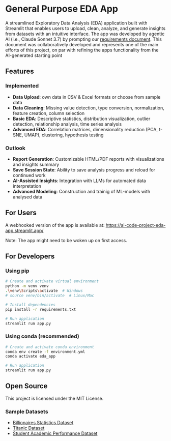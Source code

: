 # General Purpose EDA App

A streamlined Exploratory Data Analysis (EDA) application built with Streamlit that enables users to upload, clean, analyze, and generate insights from datasets with an intuitive interface. The app was developed by agentic AI (i.e., Claude Sonnet 3.7) by prompting our [requirements document](https://docs.google.com/document/d/1maDOPo9EgSe0kNaPlSoFTTMTx5SKCdyMNbW4fnoQ6CY/edit?usp=sharing). This document was collaboratively developed and represents one of the main efforts of this project, on par with  refining the apps functionality from the AI-generated starting point

## Features

### Implemented

- **Data Upload**: own data in CSV & Excel formats or choose from sample data
- **Data Cleaning**: Missing value detection, type conversion, normalization, feature creation, column selection
- **Basic EDA**: Descriptive statistics, distribution visualization, outlier detection, relationship analysis, time series analysis
- **Advanced EDA**: Correlation matrices, dimensionality reduction (PCA, t-SNE, UMAP), clustering, hypothesis testing

### Outlook

- **Report Generation**: Customizable HTML/PDF reports with visualizations and insights summary
- **Save Session State**: Ability to save analysis progress and reload for continued work
- **AI-Assisted Insights**: Integration with LLMs for automated data interpretation
- **Advanced Modeling**: Construction and trainig of ML-models with analysed data

## For Users

A webhooked version of the app is available at: https://ai-code-project-eda-app.streamlit.app/

Note: The app might need to be woken up on first access.

## For Developers

### Using pip

```bash
# Create and activate virtual environment
python -m venv venv
.\venv\Scripts\activate  # Windows
# source venv/bin/activate  # Linux/Mac

# Install dependencies
pip install -r requirements.txt

# Run application
streamlit run app.py
```

### Using conda (recommended)

```bash
# Create and activate conda environment
conda env create -f environment.yml
conda activate eda_app

# Run application
streamlit run app.py
```

## Open Source

This project is licensed under the MIT License.

### Sample Datasets

* [Billionaires Statistics Dataset](https://www.kaggle.com/datasets/nelgiriyewithana/billionaires-statistics-dataset)
* [Titanic Dataset](https://www.kaggle.com/c/titanic/)
* [Student Academic Performance Dataset](https://www.kaggle.com/datasets/firedmosquito831/student-academic-performance-simulation-4000)
